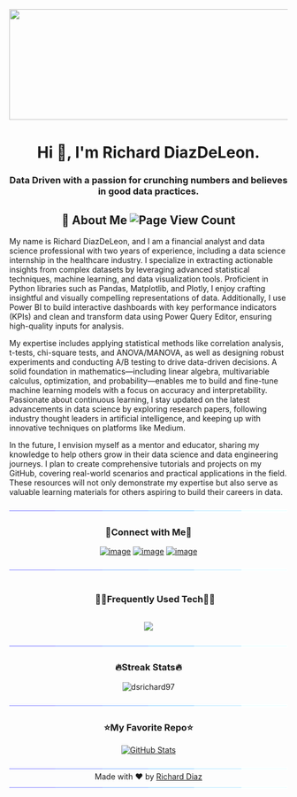 <img src="Images/git_scientist.png" width="840" height="200" allow="autoplay">
<h1 align="center">Hi 👋, I'm Richard DiazDeLeon.</h1>
<h3 align="center">Data Driven with a passion for crunching numbers and believes in good data practices.</h3>

<div>
  <h2 align="center">🔭 About Me <img src="https://komarev.com/ghpvc/?username=dsrichard97&color=green" title="Page View Count"></h2>
  <p>
    My name is Richard DiazDeLeon, and I am a financial analyst and data science professional with two years of experience, including a data science internship in the healthcare industry. I specialize in extracting actionable insights from complex datasets by leveraging advanced statistical techniques, machine learning, and data visualization tools. Proficient in Python libraries such as Pandas, Matplotlib, and Plotly, I enjoy crafting insightful and visually compelling representations of data. Additionally, I use Power BI to build interactive dashboards with key performance indicators (KPIs) and clean and transform data using Power Query Editor, ensuring high-quality inputs for analysis.

My expertise includes applying statistical methods like correlation analysis, t-tests, chi-square tests, and ANOVA/MANOVA, as well as designing robust experiments and conducting A/B testing to drive data-driven decisions. A solid foundation in mathematics—including linear algebra, multivariable calculus, optimization, and probability—enables me to build and fine-tune machine learning models with a focus on accuracy and interpretability. Passionate about continuous learning, I stay updated on the latest advancements in data science by exploring research papers, following industry thought leaders in artificial intelligence, and keeping up with innovative techniques on platforms like Medium.
  </p>
  <p>
    In the future, I envision myself as a mentor and educator, sharing my knowledge to help others grow in their data science and data engineering journeys. I plan to create comprehensive tutorials and projects on my GitHub, covering real-world scenarios and practical applications in the field. These resources will not only demonstrate my expertise but also serve as valuable learning materials for others aspiring to build their careers in data.
  </p>
</div>

<!--x axis divider-->
<img src="/assets/images/horizontal-divider-gradient.gif">

<!-- Connect with me -->
<h3 align="center">🤝Connect with Me🤝</h3>
<div align="center">
    
[![image](https://img.shields.io/badge/Portfolio-0077B5?style=for-the-badge&logo=html5&logoColor=black)](https://dsrichard97.github.io/web/)
[![image](https://img.shields.io/badge/LinkedIn-0077B5?style=for-the-badge&logo=linkedin&logoColor=white)](https://www.linkedin.com/in/richarddiazdeleon/)
[![image](https://img.shields.io/badge/Medium-0077B5?style=for-the-badge&logo=medium&logoColor=black)](https://medium.com/@diazrichard98)
  
</div>

<!--x axis divider-->
<img src="/assets/images/horizontal-divider-gradient.gif">

<!--h1 without bottom border-->
<div id="user-content-toc">
  <ul align="center">
    <summary><h3 style="display: inline-block">🧑‍💻Frequently Used Tech🧑‍💻</h3></summary>
  </ul>
</div>
<!--tech stack icons-->
<p align="center">
<a href="https://skillicons.dev">
<img src="https://skillicons.dev/icons?i=aws,notion,ts,react,nextjs,r,nodejs,express,laravel,mysql,planetscale,git,vscode,linkedin,vercel,latex,cloudflare,prisma&perline=6" />
</a>
</p>

<!--x axis divider-->
<img src="/assets/images/horizontal-divider-gradient.gif">

<h3 align="center">🔥Streak Stats🔥</h3>

<!-- custom streak stats: https://git.io/streak-stats -->
<p align="center"><img src="https://streak-stats.demolab.com/?user=dsrichard97&theme=vision-friendly-dark" alt="dsrichard97" /></p>

<!--x axis divider-->
<img src="/assets/images/horizontal-divider-gradient.gif">

<h3 align="center">⭐My Favorite Repo⭐</h3>

<div>
  <p align="center">
      <a href="https://github.com/dsrichard97/csulbdataday24M">
      		<img src="https://github-readme-stats.vercel.app/api/pin/?username=dsrichard97&repo=csulbdataday24M&theme=vision-friendly-dark" alt="GitHub Stats" />
    	</a>
</div>

<!--x axis divider-->
<img src="/assets/images/horizontal-divider-gradient.gif">

<div align="center">
    Made with ❤️ by <a href="https://github.com/dsrichard97" target="_blank">Richard Diaz</a>
</div>

<!--x axis divider-->
<img src="/assets/images/horizontal-divider-gradient.gif">

